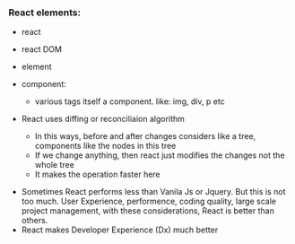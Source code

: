 ### React elements:
* react
* react DOM
* element
* component:
    * various tags itself a component. like: img, div, p etc


* React uses diffing or reconciliaion algorithm
    - In this ways, before and after changes considers like a tree, components like the nodes in this tree
    - If we change anything, then react just modifies the changes not the whole tree
    - It makes the operation faster here

- Sometimes React performs less than Vanila Js or Jquery. But this is not too much. User Experience, performence, coding quality, large scale project management, with these considerations, React is better than others.
- React makes Developer Experience (Dx) much better
